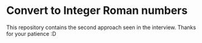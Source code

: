 
# Convert to Integer Roman numbers

This repository contains the second approach seen in the interview.
Thanks for your patience :D


